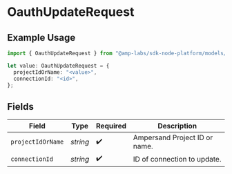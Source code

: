 # OauthUpdateRequest

## Example Usage

```typescript
import { OauthUpdateRequest } from "@amp-labs/sdk-node-platform/models/operations";

let value: OauthUpdateRequest = {
  projectIdOrName: "<value>",
  connectionId: "<id>",
};
```

## Fields

| Field                         | Type                          | Required                      | Description                   |
| ----------------------------- | ----------------------------- | ----------------------------- | ----------------------------- |
| `projectIdOrName`             | *string*                      | :heavy_check_mark:            | Ampersand Project ID or name. |
| `connectionId`                | *string*                      | :heavy_check_mark:            | ID of connection to update.   |